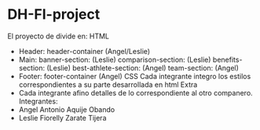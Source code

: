 # DH-FI-project
El proyecto de divide en:
HTML
- Header: header-container (Angel/Leslie)
- Main: 
    banner-section: (Leslie)
    comparison-section: (Leslie)
    benefits-section: (Leslie)
    best-athlete-section: (Angel)
    team-section: (Angel)
- Footer: footer-container (Angel)
CSS
    Cada integrante integro los estilos correspondientes a su parte desarrollada en html
Extra
- Cada integrante afino detalles de lo correspondiente al otro companero.
Integrantes:
- Angel Antonio Aquije Obando
- Leslie Fiorelly Zarate Tijera
